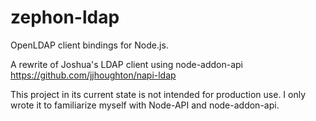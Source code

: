 zephon-ldap
===============

OpenLDAP client bindings for Node.js.

A rewrite of Joshua's LDAP client using node-addon-api https://github.com/jjhoughton/napi-ldap

This project in its current state is not intended for production use. I only wrote it to familiarize myself with Node-API and node-addon-api.